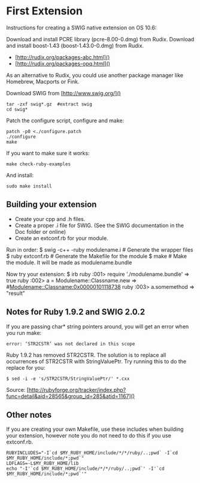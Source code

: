 First Extension
===============

Instructions for creating a SWIG native extension on OS 10.6:

Download and install PCRE library (pcre-8.00-0.dmg) from Rudix.
Download and install boost-1.43 (boost-1.43.0-0.dmg) from Rudix.

 * [http://rudix.org/packages-abc.html]()
 * [http://rudix.org/packages-opq.html]()

As an alternative to Rudix, you could use another package manager like Homebrew, Macports or Fink.

Download SWIG from [http://www.swig.org/]()

    tar -zxf swig*.gz  #extract swig
    cd swig*

Patch the configure script, configure and make:

    patch -p0 <./configure.patch
    ./configure
    make

If you want to make sure it works:

    make check-ruby-examples

And install:

    sudo make install

Building your extension
-----------------------

* Create your cpp and .h files.
* Create a proper .i file for SWIG. (See the SWIG documentation in the Doc folder or online)
* Create an extconf.rb for your module.

Run in order:
    $ swig -c++ -ruby modulename.i  # Generate the wrapper files
    $ ruby extconf.rb               # Generate the Makefile for the module
    $ make                          # Make the module. It will be made as modulename.bundle

Now try your extension:
    $ irb
    ruby :001> require './modulename.bundle'
     => true
    ruby :002> a = Modulename::Classname.new
     => #<Modulename::Classname:0x00000101118738>
    ruby :003> a.somemethod
     => "result"

Notes for Ruby 1.9.2 and SWIG 2.0.2
-----------------------------------

If you are passing char* string pointers around, you will get an error when you run make:

    error: ‘STR2CSTR’ was not declared in this scope

Ruby 1.9.2 has removed STR2CSTR. The solution is to replace all occurrences of STR2CSTR with StringValuePtr.
Try running this to do the replace for you:

    $ sed -i -e 's/STR2CSTR/StringValuePtr/' *.cxx

Source: [http://rubyforge.org/tracker/index.php?func=detail&aid=28565&group_id=285&atid=1167]()

Other notes
-----------

If you are creating your own Makefile, use these includes when building your extension,
however note you do not need to do this if you use extconf.rb.

    RUBYINCLUDES="-I`cd $MY_RUBY_HOME/include/*/*/ruby/..;pwd` -I`cd $MY_RUBY_HOME/include/*;pwd`"
    LDFLAGS=-L$MY_RUBY_HOME/lib
    echo "-I'`cd $MY_RUBY_HOME/include/*/*/ruby/..;pwd`' -I'`cd $MY_RUBY_HOME/include/*;pwd`'"
